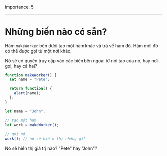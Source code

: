 importance: 5

---

# Những biến nào có sẵn?

Hàm `makeWorker` bên dưới tạo một hàm khác và trả về hàm đó. Hàm mới đó có thể được gọi từ một nơi khác.

Nó sẽ có quyền truy cập vào các biến bên ngoài từ nơi tạo của nó, hay nơi gọi, hay cả hai?

```js
function makeWorker() {
  let name = "Pete";

  return function() {
    alert(name);
  };
}

let name = "John";

// tạo một hàm
let work = makeWorker();

// gọi nó
work(); // nó sẽ hiển thị những gì?
```

Nó sẽ hiển thị giá trị nào? "Pete" hay "John"?
